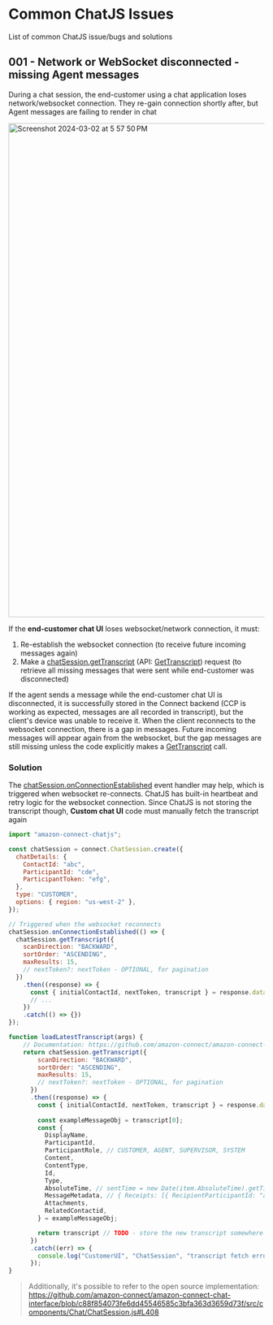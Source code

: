 # Common ChatJS Issues

List of common ChatJS issue/bugs and solutions

## 001 - Network or WebSocket disconnected - missing Agent messages

During a chat session, the end-customer using a chat application loses network/websocket connection. They re-gain connection shortly after, but Agent messages are failing to render in chat

<img width="973" alt="Screenshot 2024-03-02 at 5 57 50 PM" src="https://github.com/amazon-connect/amazon-connect-chatjs/assets/150714337/50d8f1c2-6497-4e22-a4ba-7244c7631cee">

If the **end-customer chat UI** loses websocket/network connection, it must:

1. Re-establish the websocket connection (to receive future incoming messages again)
2. Make a [chatSession.getTranscript](https://github.com/amazon-connect/amazon-connect-chatjs?tab=readme-ov-file#chatsessiongettranscript) (API: [ GetTranscript](https://docs.aws.amazon.com/connect-participant/latest/APIReference/API_GetTranscript.html)) request (to retrieve all missing messages that were sent while end-customer was disconnected)

If the agent sends a message while the end-customer chat UI is disconnected, it is successfully stored in the Connect backend (CCP is working as expected, messages are all recorded in transcript), but the client's device was unable to receive it. When the client reconnects to the websocket connection, there is a gap in messages. Future incoming messages will appear again from the websocket, but the gap messages are still missing unless the code explicitly makes a [GetTranscript](https://docs.aws.amazon.com/connect-participant/latest/APIReference/API_GetTranscript.html) call.

### Solution

The [chatSession.onConnectionEstablished](https://github.com/amazon-connect/amazon-connect-chatjs?tab=readme-ov-file#chatsessiononconnectionestablished) event handler may help, which is triggered when websocket re-connects. ChatJS has built-in heartbeat and retry logic for the websocket connection. Since ChatJS is not storing the transcript though, **Custom chat UI** code must manually fetch the transcript again

```js
import "amazon-connect-chatjs";

const chatSession = connect.ChatSession.create({
  chatDetails: {
    ContactId: "abc",
    ParticipantId: "cde",
    ParticipantToken: "efg",
  },
  type: "CUSTOMER",
  options: { region: "us-west-2" },
});

// Triggered when the websocket reconnects
chatSession.onConnectionEstablished(() => {
  chatSession.getTranscript({
    scanDirection: "BACKWARD",
    sortOrder: "ASCENDING",
    maxResults: 15,
    // nextToken?: nextToken - OPTIONAL, for pagination
  })
    .then((response) => {
      const { initialContactId, nextToken, transcript } = response.data;
      // ...
    })
    .catch(() => {})
});
```

```js
function loadLatestTranscript(args) {
    // Documentation: https://github.com/amazon-connect/amazon-connect-chatjs?tab=readme-ov-file#chatsessiongettranscript
    return chatSession.getTranscript({
        scanDirection: "BACKWARD",
        sortOrder: "ASCENDING",
        maxResults: 15,
        // nextToken?: nextToken - OPTIONAL, for pagination
      })
      .then((response) => {
        const { initialContactId, nextToken, transcript } = response.data;
        
        const exampleMessageObj = transcript[0];
        const {
          DisplayName,
          ParticipantId,
          ParticipantRole, // CUSTOMER, AGENT, SUPERVISOR, SYSTEM
          Content,
          ContentType,
          Id,
          Type,
          AbsoluteTime, // sentTime = new Date(item.AbsoluteTime).getTime() / 1000
          MessageMetadata, // { Receipts: [{ RecipientParticipantId: "asdf" }] }
          Attachments,
          RelatedContactid,
        } = exampleMessageObj;

        return transcript // TODO - store the new transcript somewhere
      })
      .catch((err) => {
        console.log("CustomerUI", "ChatSession", "transcript fetch error: ", err);
      });
}
```

> Additionally, it's possible to refer to the open source implementation: https://github.com/amazon-connect/amazon-connect-chat-interface/blob/c88f854073fe6dd45546585c3bfa363d3659d73f/src/components/Chat/ChatSession.js#L408
